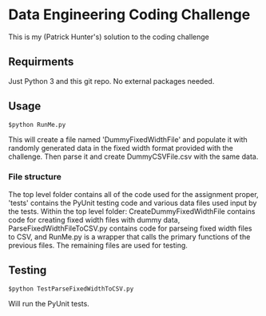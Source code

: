 # Data Engineering Coding Challenge
This is my (Patrick Hunter's) solution to the coding challenge

## Requirments

Just Python 3 and this git repo.  No external packages needed.

## Usage
```
$python RunMe.py
```

This will create a file named 'DummyFixedWidthFile' and 
populate it with randomly generated data in the fixed
width format provided with the challenge.  Then parse it
and create DummyCSVFile.csv with the same data.

### File structure
The top level folder contains all of the code used for the
assignment proper, 'tests' contains the PyUnit testing 
code and various data files used input by the tests.
Within the top level folder: CreateDummyFixedWidthFile 
contains code for creating fixed width files with dummy data,
ParseFixedWidthFileToCSV.py contains code for parseing fixed
width files to CSV, and RunMe.py is a wrapper that calls the
primary functions of the previous files.  The remaining files
are used for testing.

## Testing
```
$python TestParseFixedWidthToCSV.py
```
Will run the PyUnit tests.
